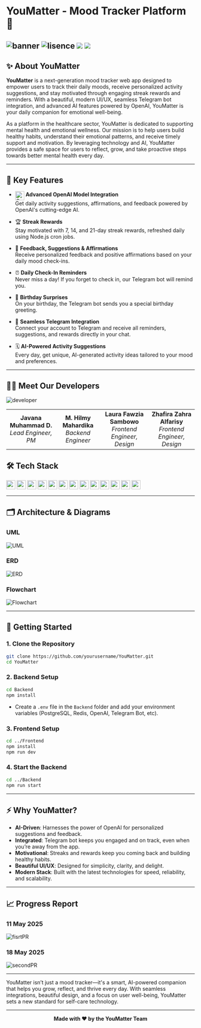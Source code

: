 # YouMatter - Mood Tracker Platform 🚀
![banner](https://imgur.com/4pP1iWc.png)
![lisence](https://img.shields.io/badge/License-MIT-blue) ![](https://img.shields.io/badge/%20Version-v1.0.0-blue) ![](https://img.shields.io/badge/build-passed-green)
---

## ✨ About YouMatter

**YouMatter** is a next-generation mood tracker web app designed to empower users to track their daily moods, receive personalized activity suggestions, and stay motivated through engaging streak rewards and reminders. With a beautiful, modern UI/UX, seamless Telegram bot integration, and advanced AI features powered by OpenAI, YouMatter is your daily companion for emotional well-being.

As a platform in the healthcare sector, YouMatter is dedicated to supporting mental health and emotional wellness. Our mission is to help users build healthy habits, understand their emotional patterns, and receive timely support and motivation. By leveraging technology and AI, YouMatter provides a safe space for users to reflect, grow, and take proactive steps towards better mental health every day.

---

## 🌟 Key Features

- <img src="https://cdn.jsdelivr.net/gh/simple-icons/simple-icons/icons/openai.svg" alt="OpenAI" width="24" align="top" /> **Advanced OpenAI Model Integration**  
  Get daily activity suggestions, affirmations, and feedback powered by OpenAI's cutting-edge AI.

- 🏆 **Streak Rewards**  
  Stay motivated with 7, 14, and 21-day streak rewards, refreshed daily using Node.js cron jobs.

- 💬 **Feedback, Suggestions & Affirmations**  
  Receive personalized feedback and positive affirmations based on your daily mood check-ins.

- ⏰ **Daily Check-In Reminders**  
  Never miss a day! If you forget to check in, our Telegram bot will remind you.

- 🎂 **Birthday Surprises**  
  On your birthday, the Telegram bot sends you a special birthday greeting.

- 🤖 **Seamless Telegram Integration**  
  Connect your account to Telegram and receive all reminders, suggestions, and rewards directly in your chat.

- 🗓️ **AI-Powered Activity Suggestions**  
  Every day, get unique, AI-generated activity ideas tailored to your mood and preferences.

---

## 👨‍💻 Meet Our Developers

![developer](https://imgur.com/UMiFWrQ.png)

<table align="center">
  <tr>
    <td align="center"><b>Javana Muhammad D.</b><br><i>Lead Engineer, PM</i></td>
    <td align="center"><b>M. Hilmy Mahardika</b><br><i>Backend Engineer</i></td>
    <td align="center"><b>Laura Fawzia Sambowo</b><br><i>Frontend Engineer, Design</i></td>
    <td align="center"><b>Zhafira Zahra Alfarisy</b><br><i>Frontend Engineer, Design</i></td>
  </tr>
</table>


## 🛠️ Tech Stack

<img src="https://img.shields.io/badge/PostgreSQL-316192?style=flat-square&logo=postgresql&logoColor=white" height="24"/>
<img src="https://img.shields.io/badge/Redis-DC382D?style=flat-square&logo=redis&logoColor=white" height="24"/>
<img src="https://img.shields.io/badge/JavaScript-F7DF1E?style=flat-square&logo=javascript&logoColor=black" height="24"/>
<img src="https://img.shields.io/badge/Node.js-339933?style=flat-square&logo=node.js&logoColor=white" height="24"/>
<img src="https://img.shields.io/badge/Express.js-000000?style=flat-square&logo=express&logoColor=white" height="24"/>
<img src="https://img.shields.io/badge/React-20232A?style=flat-square&logo=react&logoColor=61DAFB" height="24"/>
<img src="https://img.shields.io/badge/TailwindCSS-38B2AC?style=flat-square&logo=tailwind-css&logoColor=white" height="24"/>
<img src="https://img.shields.io/badge/CSS3-1572B6?style=flat-square&logo=css3&logoColor=white" height="24"/>
<img src="https://img.shields.io/badge/HTML5-E34F26?style=flat-square&logo=html5&logoColor=white" height="24"/>
<img src="https://img.shields.io/badge/Docker-2496ED?style=flat-square&logo=docker&logoColor=white" height="24"/>
<img src="https://img.shields.io/badge/Alibaba-FF6A00?style=flat-square&logo=alibabacloud&logoColor=white" height="24"/>
<img src="https://img.shields.io/badge/OpenAI-412991?style=flat-square&logo=openai&logoColor=white" height="24"/>
<img src="https://img.shields.io/badge/Telegram-2CA5E0?style=flat-square&logo=telegram&logoColor=white" height="24"/>

---

## 🗂️ Architecture & Diagrams

### UML
![UML](https://imgur.com/ml9mbhL.png)

### ERD
![ERD](https://imgur.com/sXcV2qQ.png)

### Flowchart
![Flowchart](https://imgur.com/h0ljtr1.png)

---

## 🚀 Getting Started

### 1. Clone the Repository

```sh
git clone https://github.com/yourusername/YouMatter.git
cd YouMatter
```

### 2. Backend Setup

```sh
cd Backend
npm install
```

- Create a `.env` file in the `Backend` folder and add your environment variables (PostgreSQL, Redis, OpenAI, Telegram Bot, etc).

### 3. Frontend Setup

```sh
cd ../Frontend
npm install
npm run dev
```

### 4. Start the Backend

```sh
cd ../Backend
npm run start
```

---

## ⚡ Why YouMatter?

- **AI-Driven**: Harnesses the power of OpenAI for personalized suggestions and feedback.
- **Integrated**: Telegram bot keeps you engaged and on track, even when you’re away from the app.
- **Motivational**: Streaks and rewards keep you coming back and building healthy habits.
- **Beautiful UI/UX**: Designed for simplicity, clarity, and delight.
- **Modern Stack**: Built with the latest technologies for speed, reliability, and scalability.

---

## 📈 Progress Report

### 11 May 2025
![fisrtPR](https://imgur.com/hNtrIpZ.jpg)

### 18 May 2025
![secondPR](https://imgur.com/bz0CWAh.jpg)

---

YouMatter isn’t just a mood tracker—it's a smart, AI-powered companion that helps you grow, reflect, and thrive every day. With seamless integrations, beautiful design, and a focus on user well-being, YouMatter sets a new standard for self-care technology.

---



<p align="center">
  <b>Made with ❤️ by the YouMatter Team</b>
</p>